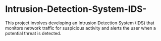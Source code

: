 # Intrusion-Detection-System-IDS-
This project involves developing an Intrusion Detection System (IDS) that monitors network traffic for suspicious activity and alerts the user when a potential threat is detected.
